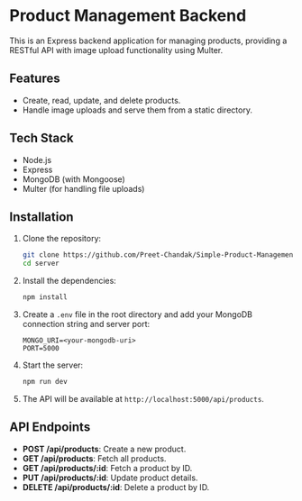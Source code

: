 # Product Management Backend

This is an Express backend application for managing products, providing a RESTful API with image upload functionality using Multer.

## Features

- Create, read, update, and delete products.
- Handle image uploads and serve them from a static directory.

## Tech Stack

- Node.js
- Express
- MongoDB (with Mongoose)
- Multer (for handling file uploads)

## Installation

1. Clone the repository:

   ```bash
   git clone https://github.com/Preet-Chandak/Simple-Product-Management-with-Image-Upload.git
   cd server
   ```

2. Install the dependencies:

   ```bash
   npm install
   ```

3. Create a `.env` file in the root directory and add your MongoDB connection string and server port:

   ```plaintext
   MONGO_URI=<your-mongodb-uri>
   PORT=5000
   ```

4. Start the server:

   ```bash
   npm run dev 
   ```

5. The API will be available at `http://localhost:5000/api/products`.

## API Endpoints

- **POST /api/products**: Create a new product.
- **GET /api/products**: Fetch all products.
- **GET /api/products/:id**: Fetch a product by ID.
- **PUT /api/products/:id**: Update product details.
- **DELETE /api/products/:id**: Delete a product by ID.

